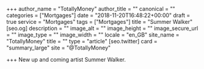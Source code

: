 +++
author_name = "TotallyMoney"
author_title = ""
canonical = ""
categories = ["Mortgages"]
date = "2018-11-20T16:48:22+00:00"
draft = true
service = "Mortgages"
tags = ["Mortgages"]
title = "Summer Walker"
[seo.og]
description = ""
image_alt = ""
image_height = ""
image_secure_url = ""
image_type = ""
image_width = ""
locale = "en_GB"
site_name = "TotallyMoney"
title = ""
type = "article"
[seo.twitter]
card = "summary_large"
site = "@TotallyMoney"

+++
New up and coming artist Summer Walker.